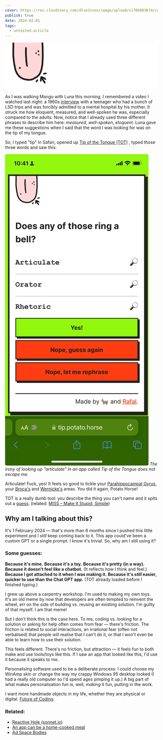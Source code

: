 ```yaml
---
cover: https://res.cloudinary.com/dlve3inen/image/upload/v1706803674/cover-tip_okocem.webp
publish: true
date: 2024-02-01
tags:
  - untested-article
---
```

![](tongue-homemade.webp)

As I was walking Mango with Luna this morning, I remembered a video I watched last night: a 1960s [interview](https://www.youtube.com/watch?v=ouQB3CSn2YI) with a teenager who had a bunch of LSD trips and was forcibly admitted to a mental hospital by his mother. It struck me how eloquent, measured, and well-spoken he was, especially compared to the adults. Now, notice that I already used three different phrases to describe him here: *measured*, *well-spoken*, *eloquent*. Luna gave me these suggestions when I said that the word I was looking for was on the tip of my tongue.

So, I typed "tip" in Safari, opened up [Tip of the Tongue (TOT)](https://tip.potato.horse) , typed those three words and saw this:

![](tip-shortcut-articulate.webp)
*The irony of looking up "articulate" in an app called Tip of the Tongue does not escape me.*

Articulate! Fuck, yes! It feels so good to tickle your [Parahippocampal Gyrus](<../Parahippocampal Gyrus>), your [Broca's](<../Broca's Area>) and [Wernicke's](<../Wernicke's Area>) areas. You did it again, Potato Horse!

TOT is a really dumb tool: you describe the thing you can't name and it spits out a [guess](https://twitter.com/rafalpast/status/1676517556159492097?s=20). (related: [MISS – Make It Stupid, Simple](<../MISS – Make It Stupid, Simple>))

## Why am I talking about this?

It's 1 February 2024 — that's more than 6 months since I pushed this little experiment and I *still* keep coming back to it. This app could've been a custom GPT or a single prompt. I know it's trivial. So, why am I still using it?

### Some guesses:

**Because it's mine.**
**Because it's a toy.**
**Because it's pretty (in a way).**
**Because it doesn't feel like a chatbot.**
(It reflects how I think and feel.)
**Because I got attached to it when I was making it.**
**Because it's *still* easier, quicker to use than the Chat GPT app.** 
(TOT already loaded before I finished typing.)

I grew up above a carpentry workshop. I'm used to making my own toys. It's an old meme by now that developers are often tempted to reinvent the wheel, err on the side of building vs. reusing an existing solution. I'm guilty of that myself. I am that meme! 

But I don't think this is the case here. To me, coding vs. looking for a solution or asking for help often comes from fear — there's friction. The friction is related to social interactions, an irrational fear (often not verbalised) that people will realise that I can't do it, or that I won't even be able to learn how to use their solution. 

This feels different. There's no friction, but attraction — it feels fun to both make and use tools/toys like this. If I saw an app that looked like this, I'd use it because it speaks to me.

Personalising software used to be a deliberate process: I could choose my WinAmp skin or change the way my crappy Windows 95 desktop looked (I had a really old computer so I'd spend ages pimping it up.) A big part of what makes personalisation fun is, well, *making* it fun, putting in the work. 

I want more handmade objects in my life, whether they are physical or digital. [Future of Coding](<../Future of Coding>).


### Related:

- [Reactive Hole (sonnet.io)](https://sonnet.io/posts/reactive-hole/)
- [An app can be a home-cooked meal](https://www.robinsloan.com/notes/home-cooked-app/)
- [Ad Space Bodies](<../Ad Space Bodies>)



